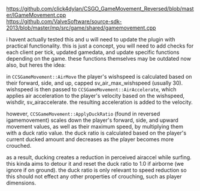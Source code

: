 https://github.com/click4dylan/CSGO_GameMovement_Reversed/blob/master/IGameMovement.cpp  
https://github.com/ValveSoftware/source-sdk-2013/blob/master/mp/src/game/shared/gamemovement.cpp

i havent actually tested this and u will need to update the plugin with practical functionality. this is just a concept, you will need to add checks for each client per tick, updated gamedata, and update specific functions depending on the game. these functions themselves may be outdated now also, but heres the idea:

in `CCSGameMovement::AirMove` the player's wishspeed is calculated based on their forward, side, and up, capped sv_air_max_wishspeed (usually 30). 
wishspeed is then passed to `CCSGameMovement::AirAccelerate`, which applies air acceleration to the player's velocity based on the wishspeed, wishdir, sv_airaccelerate.
the resulting acceleration is added to the velocity.

however, `CCSGameMovement::ApplyDuckRatio` (found in reversed igamemovement) scales down the player's forward, side, and upward movement values, as well as their maximum speed, by multiplying them with a duck ratio value.
the duck ratio is calculated based on the player's current ducked amount and decreases as the player becomes more crouched. 

as a result, ducking creates a reduction in perceived airaccel while surfing. this kinda aims to detour it and reset the duck ratio to 1.0 if airborne (we ignore if on ground).
the duck ratio is only relevant to speed reduction so this should not effect any other properties of crouching, such as player dimensions.
